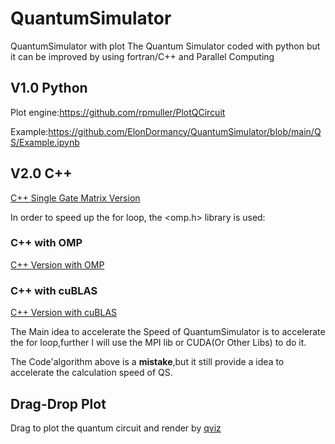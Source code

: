# QuantumSimulator
QuantumSimulator with plot
The Quantum Simulator coded with python but it can be improved by using fortran/C++ and Parallel Computing

## V1.0 Python

Plot engine:https://github.com/rpmuller/PlotQCircuit

Example:https://github.com/ElonDormancy/QuantumSimulator/blob/main/QS/Example.ipynb

## V2.0 C++
[C++ Single Gate Matrix Version](https://github.com/ElonDormancy/QuantumSimulator/tree/main/QSC%2B%2B)

In order to speed up the for loop, the <omp.h> library is used:

### C++ with OMP

[C++ Version with OMP](https://github.com/ElonDormancy/QuantumSimulator/tree/main/QSC%2B%2BOMP)


### C++ with cuBLAS

[C++ Version with cuBLAS](https://github.com/ElonDormancy/QuantumSimulator/tree/main/QSC%2B%2BcuBLAS)

The Main idea to accelerate the Speed of QuantumSimulator is to accelerate the for loop,further I will use the MPI lib or CUDA(Or Other Libs) to do it.

The Code'algorithm above is a **mistake**,but it still provide a idea to accelerate the calculation speed of QS.

## Drag-Drop Plot

Drag to plot the quantum circuit and render by [qviz](https://github.com/microsoft/quantum-viz.js)
